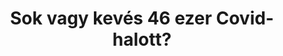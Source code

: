 ---
title: "Sok vagy kevés 46 ezer Covid-halott?"
summary: 'Miért haltak meg ennyien a koronavírus-járványban Magyarországon? Egyáltalán, sokan haltak meg? (Egyáltalán, mi az, hogy „sok“?) E kérdések megtárgyalása önmagában is nagyon hasznos és előre viszi az egészségről, egészségügyről való közgondolkodást.'
authors:
- Ferenci Tamás

publishDate: 2022-06-01T00:00:00

external_link: 'https://telex.hu/koronavirus/2022/06/01/sok-vagy-keves-46-ezer-covid-halott'
---